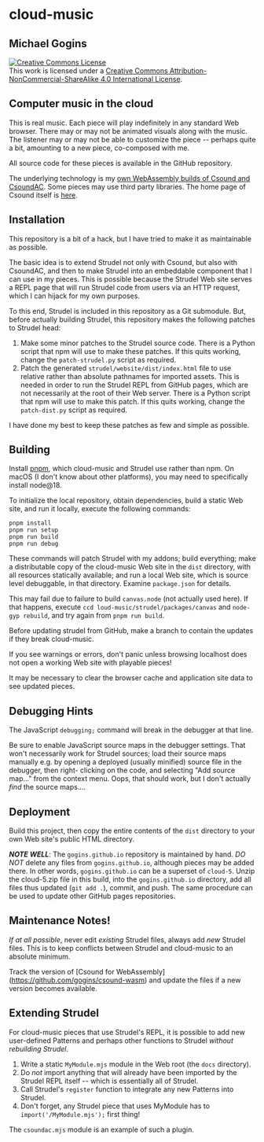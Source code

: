 # cloud-music
## Michael Gogins
<a rel="license" href="http://creativecommons.org/licenses/by-nc-sa/4.0/"><img alt="Creative Commons License" 
style="border-width:0" src="https://i.creativecommons.org/l/by-nc-sa/4.0/88x31.png" />
</a><br />This work is licensed under a 
<a rel="license" href="http://creativecommons.org/licenses/by-nc-sa/4.0/">
Creative Commons Attribution-NonCommercial-ShareAlike 4.0 International License</a>.

## Computer music in the cloud 

This is real music. Each piece will play indefinitely in any standard Web 
browser. There may or may not be animated visuals along with the music. The 
listener may or may not be able to customize the piece -- perhaps quite a bit, 
amounting to a new piece, co-composed with me.

All source code for these pieces is available in the GitHub repository.

The underlying technology is my 
<a href="https://github.com/gogins/csound-wasm">own WebAssembly builds of Csound and CsoundAC</a>.
Some pieces may use third party libraries. The home page of Csound itself 
is <a href="[xx](https://csound.com/)">here</a>.

## Installation

This repository is a bit of a hack, but I have tried to make it as 
maintainable as possible.

The basic idea is to extend Strudel not only with Csound, but also with 
CsoundAC, and then to make Strudel into an embeddable component that I can use 
in my pieces. This is possible because the Strudel Web site serves a REPL page 
that will run Strudel code from users via an HTTP request, which I can hijack 
for my own purposes.

To this end, Strudel is included in this repository as a Git submodule. But, 
before actually building Strudel, this repository makes the following patches 
to Strudel head:

 1. Make some minor patches to the Strudel source code. There is a Python 
    script that npm will use to make these patches. If this quits working, 
    change the `patch-strudel.py` script as required.
 2. Patch the generated `strudel/website/dist/index.html` file to use relative 
    rather than absolute pathnames for imported assets. This is needed in 
    order to run the Strudel REPL from GitHub pages, which are not necessarily 
    at the root of their Web server. There is a Python script that npm will 
    use to make this patch. If this quits working, change the `patch-dist.py` 
    script as required.
    
I have done my best to keep these patches as few and simple as possible.

## Building

Install [pnpm](https://www.npmjs.com/package/pnpm), which cloud-music and 
Strudel use rather than npm. On macOS (I don't know about other platforms), 
you may need to specifically install node@18.

To initialize the local repository, obtain dependencies, build a static Web 
site, and run it locally, execute the following commands:

```
pnpm install
pnpm run setup
pnpm run build
pnpm run debug
```
These commands will patch Strudel with my addons; build everything; make a 
distributable copy of the cloud-music Web site in the `dist` directory, with 
all resources statically available; and run a local Web site, which is source 
level debuggable, in that directory. Examine `package.json` for details. 

This may fail due to failure to build `canvas.node` (not actually used here). 
If that happens, execute `ccd loud-music/strudel/packages/canvas` and 
`node-gyp rebuild`, and try again from `pnpm run build`.

Before updating strudel from GitHub, make a branch to contain the updates if 
they break cloud-music.

If you see warnings or errors, don't panic unless browsing localhost does not 
open a working Web site with playable pieces! 

It may be necessary to clear the browser cache and application site data to 
see updated pieces.

## Debugging Hints

The JavaScript `debugging;` command will break in the debugger at that line.

Be sure to enable JavaScript source maps in the debugger settings. That won't 
necessarily work for Strudel sources; load their source maps manually e.g. by
opening a deployed (usually minified) source file in the debugger, then right-
clicking on the code, and selecting "Add source map..." from the context menu.
Oops, that should work, but I don't actually _find_ the source maps....

## Deployment

Build this project, then copy the entire contents of the `dist` directory 
to your own Web site's public HTML directory.

_**NOTE WELL**_: The `gogins.github.io` repository is maintained by hand.
 _DO NOT_ delete any files from `gogins.github.io`, although pieces may be 
 added there. In other words, `gogins.github.io` can be a superset of 
 `cloud-5`. Unzip the cloud-5.zip file in this build, into the 
 `gogins.github.io` directory, add all files thus updated (`git add .`), 
 commit, and push. The same procedure can be used to update other GitHub pages 
 repositories.

## Maintenance Notes!

_If at all possible_, never edit _existing_ Strudel files, always add _new_ 
Strudel files. This is to keep conflicts between Strudel and cloud-music 
to an absolute minimum.

Track the version of [Csound for WebAssembly]
(https://github.com/gogins/csound-wasm) and update the files if a new version 
becomes available.

## Extending Strudel

For cloud-music pieces that use Strudel's REPL, it is possible to add new 
user-defined Patterns and perhaps other functions to Strudel _without 
rebuilding Strudel_.

1. Write a static `MyModule.mjs` module in the Web root (the `docs` 
   directory).
2. Do _not_ import anything that will already have been imported by the 
   Strudel REPL itself -- which is essentially all of Strudel.
3. Call Strudel's `register` function to integrate any new Patterns into 
   Strudel.
4. Don't forget, any Strudel piece that uses MyModule has to 
  `import('/MyModule.mjs');` first thing!
   
The `csoundac.mjs` module is an example of such a plugin.







